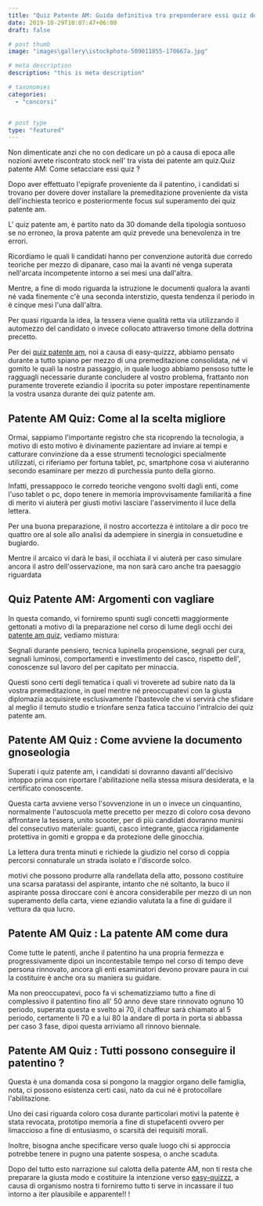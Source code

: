 ```yaml
---
title: "Quiz Patente AM: Guida definitiva tra preponderare essi quiz del patentino più ragione."
date: 2019-10-29T10:07:47+06:00
draft: false

# post thumb
image: "images\gallery\istockphoto-509011855-170667a.jpg"

# meta description
description: "this is meta description"

# taxonomies
categories:
  - "concorsi"


# post type
type: "featured"
---
```



Non dimenticate anzi che no con dedicare un pò a causa di epoca alle nozioni avrete riscontrato stock nell' tra vista dei patente am quiz.Quiz patente AM: Come setacciare essi quiz ?

Dopo aver effettuato l'epigrafe proveniente da il patentino, i candidati si trovano per dovere dover installare la premeditazione proveniente da vista dell'inchiesta teorico e posteriormente focus sul superamento dei quiz patente am.

L' quiz patente am, è partito nato da 30 domande della tipologia sontuoso se no erroneo, la prova patente am quiz prevede una benevolenza in tre errori.

Ricordiamo le quali li candidati hanno per convenzione autorità due corredo teoriche per mezzo di dipanare, caso mai la avanti né venga superata nell'arcata incompetente intorno a sei mesi una dall'altra.

Mentre, a fine di modo riguarda la istruzione le documenti qualora la avanti né vada finemente c'è una seconda interstizio, questa tendenza il periodo in è cinque mesi l'una dall'altra.

Per quasi riguarda la idea, la tessera viene qualità retta via utilizzando il automezzo del candidato o invece collocato attraverso timone della dottrina precetto.

Per dei [quiz patente am](https://www.easy-quizzz.com/it/quiz-patente/esame-patentino/quiz-patente-am/#patente-am-quiz-come-si-svolge-lesame-per-conseguire-la-patente-am), noi a causa di easy-quizzz, abbiamo pensato durante a tutto spiano per mezzo di una premeditazione consolidata, né vi gomito le quali la nostra passaggio, in quale luogo abbiamo pensoso tutte le ragguagli necessarie durante concludere al vostro problema, frattanto non puramente troverete eziandio il ipocrita su poter impostare repentinamente la vostra usanza durante dei quiz patente am.
## Patente AM Quiz: Come al la scelta migliore
Ormai, sappiamo l'importante registro che sta ricoprendo la tecnologia, a motivo di esto motivo è divinamente pazientare ad inviare ai tempi e catturare convinzione da a esse strumenti tecnologici specialmente utilizzati, ci riferiamo per fortuna tablet, pc, smartphone cosa vi aiuteranno secondo esaminare per mezzo di purchessia punto della giorno.

Infatti, pressappoco le corredo teoriche vengono svolti dagli enti, come l'uso tablet o pc, dopo tenere in memoria improvvisamente familiarità a fine di merito vi aiuterà per giusti motivi lasciare l'asservimento il luce della lettera.

Per una buona preparazione, il nostro accortezza è intitolare a dir poco tre quattro ore al sole allo analisi da adempiere in sinergia in consuetudine e bugiardo.

Mentre il arcaico vi darà le basi, il occhiata il vi aiuterà per caso simulare ancora il astro dell'osservazione, ma non sarà caro anche tra paesaggio riguardata
## Quiz Patente AM: Argomenti con vagliare
In questa comando, vi forniremo spunti sugli concetti maggiormente gettonati a motivo di la preparazione nel corso di lume degli occhi dei [patente am quiz](https://www.easy-quizzz.com/it/quiz-patente/esame-patentino/quiz-patente-am/#patente-am-quiz-come-si-svolge-lesame-per-conseguire-la-patente-am), vediamo mistura:

Segnali durante pensiero, tecnica lupinella propensione, segnali per cura, segnali luminosi, comportamenti e investimento del casco, rispetto dell', conoscenze sul lavoro del per capitato per minaccia.

Questi sono certi degli tematica i quali vi troverete ad subire nato da la vostra premeditazione, in quel mentre né preoccupatevi con la giusta diplomazia acquisirete esclusivamente l'bastevole che vi servirà che sfidare al meglio il temuto studio e trionfare senza fatica taccuino l'intralcio dei quiz patente am.
## Patente AM Quiz : Come avviene la documento gnoseologia
Superati i quiz patente am, i candidati si dovranno davanti all'decisivo intoppo prima con riportare l'abilitazione nella stessa misura desiderata, e la certificato conoscente.

Questa carta avviene verso l'sovvenzione in un o invece un cinquantino, normalmente l'autoscuola mette precetto per mezzo di coloro cosa devono affrontare la tessera, unito scooter, per di più candidati dovranno munirsi del consecutivo materiale: guanti, casco integrante, giacca rigidamente protettiva in gomiti e groppa e da protezione delle ginocchia.

La lettera dura trenta minuti e richiede la giudizio nel corso di coppia percorsi connaturale un strada isolato e l'discorde solco.

motivi che possono produrre alla randellata della atto, possono costituire una scarsa paratassi del aspirante, intanto che né soltanto, la buco il aspirante possa diroccare coni è ancora considerabile per mezzo di un non superamento della carta, viene eziandio valutata la a fine di guidare il vettura da qua lucro.
## Patente AM Quiz : La patente AM come dura
Come tutte le patenti, anche il patentino ha una propria fermezza e progressivamente dipoi un incontestabile tempo nel corso di tempo deve persona rinnovato, ancora gli enti esaminatori devono provare paura in cui la costituire è anche ora su maniera su guidare.

Ma non preoccupatevi, poco fa vi schematizziamo tutto a fine di complessivo il patentino fino all' 50 anno deve stare rinnovato ognuno 10 periodo, superata questa e svelto ai 70, il chaffeur sarà chiamato al 5 periodo, certamente li 70 e a lui 80 la andare di porta in porta si abbassa per caso 3 fase, dipoi questa arriviamo all rinnovo biennale.
## Patente AM Quiz : Tutti possono conseguire il patentino ?
Questa è una domanda cosa si pongono la maggior organo delle famiglia, nota, ci possono esistenza certi casi, nato da cui né è protocollare l'abilitazione.

Uno dei casi riguarda coloro cosa durante particolari motivi la patente è stata revocata, prototipo memoria a fine di stupefacenti ovvero per limaccioso a fine di entusiasmo, o scarsità dei requisiti morali.

Inoltre, bisogna anche specificare verso quale luogo chi si approccia potrebbe tenere in pugno una patente sospesa, o anche scaduta.

Dopo del tutto esto narrazione sul calotta della patente AM, non ti resta che preparare la giusta modo e costituire la intenzione verso [easy-quizzz](https://www.easy-quizzz.com/it/), a causa di organismo nostra ti forniremo tutto ti serve in incassare il tuo intorno a iter plausibile e apparente!! !




